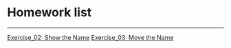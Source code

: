 # Homework list



---

[Exercise_02: Show the Name][1]
[Exercise_03: Move the Name][2]


  [1]: https://www.zybuluo.com/Ylllllax/note/880841
  [2]: https://www.zybuluo.com/Ylllllax/note/893718
